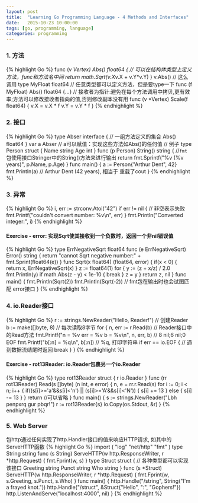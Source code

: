 ```yaml
---
layout: post
title:  "Learning Go Programming Language - 4 Methods and Interfaces"
date:   2015-10-23 10:00:00
tags: [go, programming, language]
categories: programming
---
```


### 1. 方法
{% highlight Go %}
func (v *Vertex) Abs() float64 {  // 可以在结构体类型上定义方法，func和方法名中间
	return math.Sqrt(v.X*v.X + v.Y*v.Y)
}
v.Abs()  // 这么调用
type MyFloat float64  // 任意类型都可以定义方法，但是要type一下
func (f MyFloat) Abs() float64 {...}
// 接收者为指针:避免在每个方法调用中拷贝,更有效率;方法可以修改接收者指向的值,否则修改副本没有用
func (v *Vertex) Scale(f float64) {
	v.X = v.X * f
	v.Y = v.Y * f
}
{% endhighlight %}

### 2. 接口
{% highlight Go %}
type Abser interface {  // 一组方法定义的集合
	Abs() float64
}
var a Abser  // a可以赋值：实现这些方法如Abs()的任何值
// 例子
type Person struct {
	Name string
	Age  int
}
func (p Person) String() string {  //`fmt`包使用接口Stringer中的String()方法来进行输出
	return fmt.Sprintf("%v (%v years)", p.Name, p.Age)
}
func main() {
	a := Person{"Arthur Dent", 42}
	fmt.Println(a)  // Arthur Dent (42 years), 相当于 重载了cout
}
{% endhighlight %}

### 3. 异常
{% highlight Go %}
i, err := strconv.Atoi("42")
if err != nil {  // 非空表示失败
    fmt.Printf("couldn't convert number: %v\n", err)
}
fmt.Println("Converted integer:", i)
{% endhighlight %}
#### Exercise - error: 实现Sqrt使其接收到一个负数时，返回一个非nil错误值
{% highlight Go %}
type ErrNegativeSqrt float64
func (e ErrNegativeSqrt) Error() string {
	return "cannot Sqrt negative number:" + fmt.Sprint(float64(e))
}
func Sqrt(x float64) (float64, error) {
	if(x < 0) {
		return x, ErrNegativeSqrt(x)
	}
	z := float64(1)
	for {
		y := (z + x/z) / 2.0
		fmt.Println(y)
		if math.Abs(z - y) < 1e-10 {
			break
		}
		z = y
	}
	return z, nil
}
func main() {
	fmt.Println(Sqrt(2))
	fmt.Println(Sqrt(-2))  // fmt包在输出时也会试图匹配 error接口
}
{% endhighlight %}

### 4. io.Reader接口
{% highlight Go %}
r := strings.NewReader("Hello, Reader!")  // 创建Reader
b := make([]byte, 8)  // 每次读取8字节
for {
	n, err := r.Read(b)  // Reader接口中的Read方法
	fmt.Printf("n = %v err = %v b = %v\n", n, err, b)  // 8 nil;6 nil;0 EOF
	fmt.Printf("b[:n] = %q\n", b[:n])  // %q, 打印字符串
	if err == io.EOF {  // 遇到数据流结尾时返回
		break
	}
}
{% endhighlight %}
#### Exercise - rot13Reader:  io.Reader包裹另一个io.Reader
{% highlight Go %}
type rot13Reader struct {
	r io.Reader
}
func (rr rot13Reader) Read(s []byte) (n int, e error) {
	n, e = rr.r.Read(s)
	for i := 0; i < n; i++ {
		if((s[i]>='a'&&s[i]<'n') || (s[i]>='A'&&s[i]<'N')) {
			s[i] += 13
		} else {
			s[i] -= 13
		}
	}
    return  //可以省略
}
func main() {
	s := strings.NewReader("Lbh penpxrq gur pbqr!")
	r := rot13Reader{s}
	io.Copy(os.Stdout, &r)
}
{% endhighlight %}

### 5. Web Server
包http通过任何实现了http.Handler接口的值来响应HTTP请求, 如其中的ServeHTTP函数
{% highlight Go %}
import (
	"log"
	"net/http"
	"fmt"
)
type String string
func (s String) ServeHTTP(w http.ResponseWriter, r *http.Request) {
    fmt.Fprint(w, s)
}
type Struct struct {  // 各种类型都可以实现该接口
    Greeting string
    Punct    string
    Who      string
}
func (s *Struct) ServeHTTP(w http.ResponseWriter, r *http.Request) {
    fmt.Fprint(w, s.Greeting, s.Punct, s.Who)
}
func main() {
	http.Handle("/string", String("I'm a frayed knot."))
	http.Handle("/struct", &Struct{"Hello", ":", "Gophers!"})
	http.ListenAndServe("localhost:4000", nil)
}
{% endhighlight %}